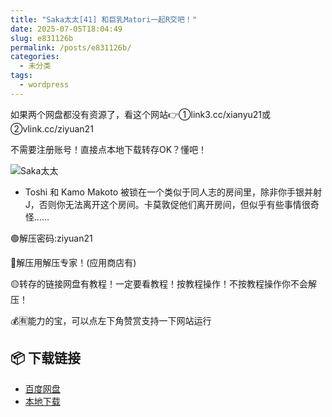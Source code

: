 ```yaml
---
title: "Saka太太[41] 和巨乳Matori一起R交吧！"
date: 2025-07-05T18:04:49
slug: e831126b
permalink: /posts/e831126b/
categories:
  - 未分类
tags:
  - wordpress
---
```


如果两个网盘都没有资源了，看这个网站👉①link3.cc/xianyu21或②vlink.cc/ziyuan21

不需要注册账号！直接点本地下载转存OK？懂吧！

![Saka太太](/images/wp/e831126b-8b1f114c.jpg)

*   Toshi 和 Kamo Makoto 被锁在一个类似于同人志的房间里，除非你手银并射J，否则你无法离开这个房间。卡莫敦促他们离开房间，但似乎有些事情很奇怪……

🟢解压密码:ziyuan21

🔵解压用解压专家！(应用商店有)

🟡转存的链接网盘有教程！一定要看教程！按教程操作！不按教程操作你不会解压！

💰🈶能力的宝，可以点左下角赞赏支持一下网站运行

## 📦 下载链接
- [百度网盘](https://blziyuan21.com/pay-download/9508?key=c4b88683b8&down_id=0)
- [本地下载](https://blziyuan21.com/pay-download/9508?key=c4b88683b8&down_id=1)

